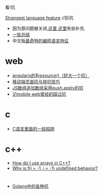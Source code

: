 看!坑

[Strangest language feature](http://stackoverflow.com/questions/1995113/strangest-language-feature?answertab=votes#tab-top) //巨坑

* 因为原问题被关闭,[这里](https://www.reddit.com/r/programming/comments/1woxcu/strangest_programming_language_feature/),[这里](https://news.ycombinator.com/item?id=7159768)有些补充.
* [一些总结](http://www.itworld.com/article/2823746/cloud-computing/163234-Head-scratchers-10-confounding-programming-language-features.html#slide1)
* 中文版[最奇特的编程语言特征](http://www.vaikan.com/strangest-language-feature/)

# web
* [angularjs的$resource()（好大一个坑）](http://www.storagelab.org.cn/xiaweiyi/2013/09/07/angularjs%E7%9A%84resource%EF%BC%88%E5%A5%BD%E5%A4%A7%E4%B8%80%E4%B8%AA%E5%9D%91%EF%BC%89/)
* [移动端页面坑与排坑技巧](http://www.cocoachina.com/webapp/20141210/10583.html)
* [JS数组追加数组采用push.apply的坑](https://www.google.com/url?sa=t&rct=j&q=&esrc=s&source=web&cd=3&ved=0CCsQFjACahUKEwixsa_KnrrHAhVC3iwKHVwDAdQ&url=http%3a%2f%2fmy%2eoschina%2enet%2fxhload3d%2fblog%2f276888&ei=6iHXVbGUPMK8swHchoSgDQ&usg=AFQjCNGWVUG7Se_GivPMLdF4pft-2d17dA&sig2=SEbWRL9HL22lym_EN6-06w)
* [记mobile web曾经的踩过坑](http://www.html-js.com/article/2278)

# c
* [C语言里面的一些陷阱](http://whatsdjgpp.github.io/2014/03/03/C%E8%AF%AD%E8%A8%80%E9%87%8C%E9%9D%A2%E7%9A%84%E4%B8%80%E4%BA%9B%E9%99%B7%E9%98%B1/)

# c++
* [How do I use arrays in C++?](http://stackoverflow.com/questions/4810664/how-do-i-use-arrays-in-c/7439261#7439261)
* [Why is f(i = -1, i = -1) undefined behavior?](http://stackoverflow.com/questions/21670459/why-is-fi-1-i-1-undefined-behavior)

#
* [Golang中的各种坑](http://studygolang.com/articles/2912)